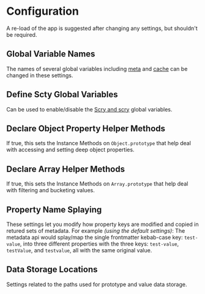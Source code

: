 # Configuration
A re-load of the app is suggested after changing any settings, but shouldn't be required.
## Global Variable Names
The names of several global variables including [meta](Api/Properties/Global/meta.md) and [cache](Api/Properties/Global/cache.md) can be changed in these settings. 
## Define Scty Global Variables
Can be used to enable/disable the [Scry and scry](Api/Properties/Global/Scry%20and%20scry.md) global variables.
## Declare Object Property Helper Methods
If true, this sets the Instance Methods on `Object.prototype` that help deal with accessing and setting deep object properties.
## Declare Array Helper Methods
If true, this sets the Instance Methods on `Array.prototype` that help deal with filtering and bucketing values.
## Property Name Splaying
These settings let you modify how property keys are modified and copied in retured sets of metadata. 
For example *(using the default settings)*: The metadata api would splay/map the single frontmatter kebab-case key: `test-value`, into three different properties with the three keys: `test-value`, `testValue`, and `testvalue`, all with the same original value.
## Data Storage Locations
Settings related to the paths used for prototype and value data storage.